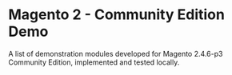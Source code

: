 # Magento 2 - Community Edition Demo

A list of demonstration modules developed for Magento 2.4.6-p3 Community Edition, implemented and tested locally.

